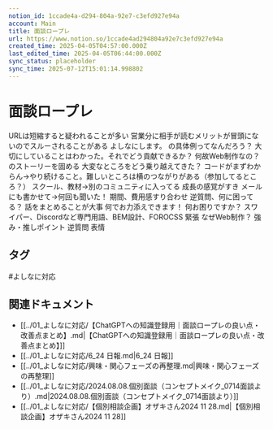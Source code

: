 ```yaml
---
notion_id: 1ccade4a-d294-804a-92e7-c3efd927e94a
account: Main
title: 面談ロープレ
url: https://www.notion.so/1ccade4ad294804a92e7c3efd927e94a
created_time: 2025-04-05T04:57:00.000Z
last_edited_time: 2025-04-05T06:44:00.000Z
sync_status: placeholder
sync_time: 2025-07-12T15:01:14.998802
---
```

# 面談ロープレ

 URLは短縮すると疑われることが多い
営業分に相手が読むメリットが冒頭にないのでスルーされることがある
よしなにします。 の具体例ってなんだろう？
大切にしていることはわかった。それでどう貢献できるか？
何故Web制作なの？のストーリーを固める
大変なところをどう乗り越えてきた？
  コードがまずわからん→やり続けること。難しいところは横のつながりがある（参加してるところ？）
  スクール、教材→別のコミュニティに入ってる
成長の感覚がすき
メールにも書かせて→何回も聞いた！
期間、費用感すり合わせ
逆質問、何に困ってる？
話をまとめることが大事
何でお力添えできます！
何お困りですか？
スワイパー、Discordなど専門用語、BEM設計、FOROCSS
緊張
なぜWeb制作？
強み・推しポイント
逆質問
表情

## タグ

#よしなに対応 

## 関連ドキュメント

- [[../01_よしなに対応/【ChatGPTへの知識登録用｜面談ロープレの良い点・改善点まとめ】.md|【ChatGPTへの知識登録用｜面談ロープレの良い点・改善点まとめ】]]
- [[../01_よしなに対応/6_24 日報.md|6_24 日報]]
- [[../01_よしなに対応/興味・関心フェーズの再整理.md|興味・関心フェーズの再整理]]
- [[../01_よしなに対応/2024.08.08.個別面談（コンセプトメイク_0714面談より）.md|2024.08.08.個別面談（コンセプトメイク_0714面談より）]]
- [[../01_よしなに対応/【個別相談企画】オザキさん2024 11 28.md|【個別相談企画】オザキさん2024 11 28]]
